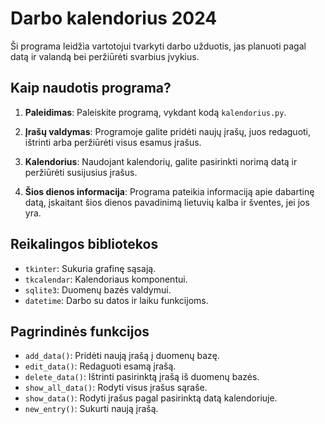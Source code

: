 # Darbo kalendorius 2024

Ši programa leidžia vartotojui tvarkyti darbo užduotis, jas planuoti pagal datą ir valandą bei peržiūrėti svarbius įvykius.

## Kaip naudotis programa?

1. **Paleidimas**: Paleiskite programą, vykdant kodą `kalendorius.py`.

2. **Įrašų valdymas**: Programoje galite pridėti naujų įrašų, juos redaguoti, ištrinti arba peržiūrėti visus esamus įrašus.

3. **Kalendorius**: Naudojant kalendorių, galite pasirinkti norimą datą ir peržiūrėti susijusius įrašus.

4. **Šios dienos informacija**: Programa pateikia informaciją apie dabartinę datą, įskaitant šios dienos pavadinimą lietuvių kalba ir šventes, jei jos yra.

## Reikalingos bibliotekos

- `tkinter`: Sukuria grafinę sąsają.
- `tkcalendar`: Kalendoriaus komponentui.
- `sqlite3`: Duomenų bazės valdymui.
- `datetime`: Darbo su datos ir laiku funkcijoms.

## Pagrindinės funkcijos

- `add_data()`: Pridėti naują įrašą į duomenų bazę.
- `edit_data()`: Redaguoti esamą įrašą.
- `delete_data()`: Ištrinti pasirinktą įrašą iš duomenų bazės.
- `show_all_data()`: Rodyti visus įrašus sąraše.
- `show_data()`: Rodyti įrašus pagal pasirinktą datą kalendoriuje.
- `new_entry()`: Sukurti naują įrašą.

